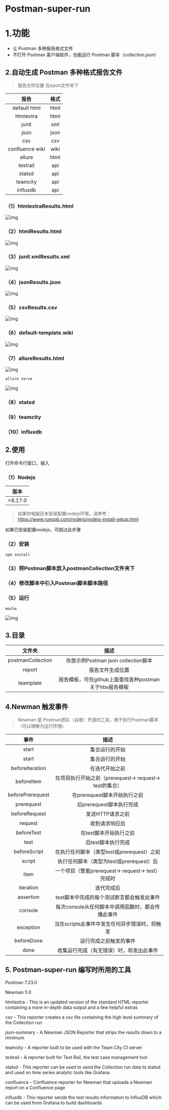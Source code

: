 # Postman-super-run

# 1.功能

* 让 Postman 多种报告格式文件
* 不打开 Postman 客户端软件，也能运行 Postman 脚本（collection.json）

## 2.自动生成 Postman 多种格式报告文件

>报告文件位置 在eport文件夹下

报告 | 格式 | 
:-: | :-: | 
default html | html | 
htmlextra | html | 
junit  | xml | 
json| json | 
csv | csv | 
confluence wiki | wiki | 
allure | html | 
testrail | api | 
statsd | api | 
teamcity | api | 
influxdb   | api | 

### （1）htmlextraResults.html
![img](static/image/htmlextra.jpg)
### （2）htmlResults.html
![img](static/image/newman-html.jpg)
### （3）junit xmlResults.xml
![img](static/image/junit-xml.jpg)
### （4）jsonResults.json
![img](static/image/newman-json.jpg)
### （5）csvResults.csv
![img](static/image/csvResults.jpg)
### （6）default-template.wiki
![img](static/image/wiki.jpg)
### （7）allureResults.html
![img](static/image/alluer-html.jpg)
```
allure serve
```
![img](static/image/alluer-html2.jpg)

### （8）statsd
### （9）teamcity
### （10）influxdb

## 2.使用

打开命令行窗口，输入

### （1）Nodejs

  | 版本 |
 |------------- |
| >8.17.0 |

>如果你电脑还未安装配置nodejs环境，请参考：https://www.runoob.com/nodejs/nodejs-install-setup.html

如果已安装配置nodejs，可跳过此步骤

### （2）安装
```shell
npm install
```

### （3）将Postman脚本放入postmanCollection文件夹下


### （4）修改脚本中引入Postman脚本脚本路径

### （5）运行

```shell
mocha 
```
![img](static/image/demo.jpg)




## 3.目录
文件夹 | 描述 | 
:-: | :-: | 
postmanCollection | 存放示例Postman json collection脚本 | 
report | 报告文件生成位置 | 
teamplate | 报告模板，可在github上面查找各种postman关于hbs报告模板| 



## 4.Newman 触发事件

>Newman 是 Postman团队（谷歌）开源的工具，用于执行Postman脚本（可以理解为运行环境）

事件 | 描述 | 
:-: | :-: | 
start | 集合运行的开始 | 
start | 集合运行的开始| 
beforeIteration | 在迭代开始之前| 
beforeItem | 在项目执行开始之前（prerequest-> request-> test的集合）| 
beforePrerequest | 在prerequest脚本开始执行之前| 
prerequest | 后prerequest脚本执行完成| 
beforeRequest | 发送HTTP请求之前| 
request | 收到请求响应后| 
beforeTest | 在test脚本开始执行之前| 
test | 后test脚本执行完成| 
beforeScript	| 在执行任何脚本（类型test或prerequest）之前| 
script | 执行任何脚本（类型为test或prerequest）后| 
item | 一个项目（整套prerequest-> request-> test）完成时| 
iteration | 迭代完成后| 
assertion | test脚本中完成的每个测试断言都会触发此事件| 
console | 每次console从任何脚本中调用函数时，都会传播此事件| 
exception | 当在scripts此事件中发生任何异步错误时，将触发| 
beforeDone | 运行完成之前触发的事件| 
done | 收集运行完成（有无错误）时，将发出此事件| 


## 5. Postman-super-run 编写时所用的工具

Postman 7.23.0

Newman  5.0 

htmlextra - This is an updated version of the standard HTML reporter containing a more in-depth data output and a few helpful extras

csv - This reporter creates a csv file containing the high level summary of the Collection run

json-summary - A Newman JSON Reporter that strips the results down to a minimum

teamcity - A reporter built to be used with the Team City CI server

testrail - A reporter built for Test Rail, the test case management tool

statsd - This reporter can be used to send the Collection run data to statsd and used on time series analytic tools like Grafana

confluence - Confluence reporter for Newman that uploads a Newman report on a Confluence page

influxdb - This reporter sends the test results information to InfluxDB which can be used from Grafana to build dashboards
